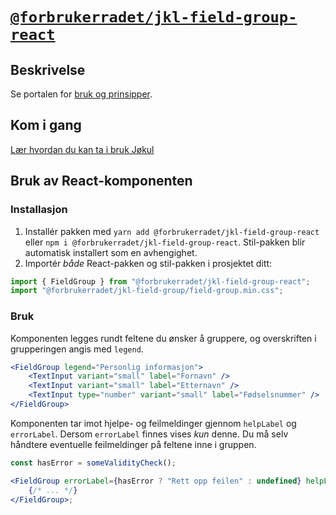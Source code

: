 # [`@forbrukerradet/jkl-field-group-react`](https://jokul.fremtind.no/komponenter/fieldgroup)

## Beskrivelse

Se portalen for [bruk og prinsipper](https://jokul.fremtind.no/komponenter/fieldgroup).

## Kom i gang

[Lær hvordan du kan ta i bruk Jøkul](https://jokul.fremtind.no/developer/getting-started/)

## Bruk av React-komponenten

### Installasjon

1. Installér pakken med `yarn add @forbrukerradet/jkl-field-group-react` eller `npm i @forbrukerradet/jkl-field-group-react`. Stil-pakken blir automatisk installert som en avhengighet.
2. Importér _både_ React-pakken og stil-pakken i prosjektet ditt:

```js
import { FieldGroup } from "@forbrukerradet/jkl-field-group-react";
import "@forbrukerradet/jkl-field-group/field-group.min.css";
```

### Bruk

Komponenten legges rundt feltene du ønsker å gruppere, og overskriften i grupperingen angis med `legend`.

```jsx
<FieldGroup legend="Personlig informasjon">
    <TextInput variant="small" label="Fornavn" />
    <TextInput variant="small" label="Etternavn" />
    <TextInput type="number" variant="small" label="Fødselsnummer" />
</FieldGroup>
```

Komponenten tar imot hjelpe- og feilmeldinger gjennom `helpLabel` og `errorLabel`. Dersom `errorLabel` finnes vises _kun_ denne. Du må selv håndtere eventuelle feilmeldinger på feltene inne i gruppen.

```jsx
const hasError = someValidityCheck();

<FieldGroup errorLabel={hasError ? "Rett opp feilen" : undefined} helpLabel="Hjelp til utfylling her">
    {/* ... */}
</FieldGroup>;
```
